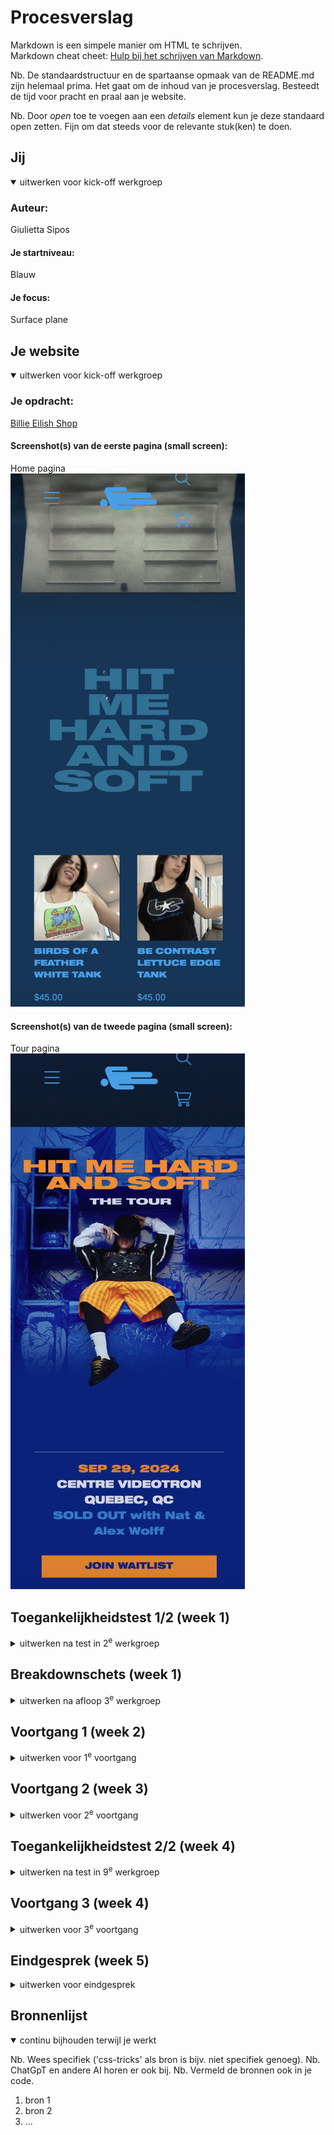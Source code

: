 # Procesverslag
Markdown is een simpele manier om HTML te schrijven.  
Markdown cheat cheet: [Hulp bij het schrijven van Markdown](https://github.com/adam-p/markdown-here/wiki/Markdown-Cheatsheet).

Nb. De standaardstructuur en de spartaanse opmaak van de README.md zijn helemaal prima. Het gaat om de inhoud van je procesverslag. Besteedt de tijd voor pracht en praal aan je website.

Nb. Door *open* toe te voegen aan een *details* element kun je deze standaard open zetten. Fijn om dat steeds voor de relevante stuk(ken) te doen.





## Jij

<details open>
  <summary>uitwerken voor kick-off werkgroep</summary>

  ### Auteur:
  Giulietta Sipos

  #### Je startniveau:
  Blauw

  #### Je focus:
  Surface plane
 
</details>





## Je website

<details open>
  <summary>uitwerken voor kick-off werkgroep</summary>

  ### Je opdracht:
  [Billie Eilish Shop](https://store.billieeilish.com/?srsltid=AfmBOorSzzkawHN1gOdABLZgk0mE4bb3E88AUou-03HkgCPbakYf1R-m)

  #### Screenshot(s) van de eerste pagina (small screen): 
  Home pagina  
  <img src="readme-images/homepagina.png" width="375px" alt="screenshot van de homepagina">

  #### Screenshot(s) van de tweede pagina (small screen):
  Tour pagina  
  <img src="readme-images/tourpagina.png" width="375px" alt="screenshot van de tour pagina">
 
</details>



## Toegankelijkheidstest 1/2 (week 1)

<details>
  <summary>uitwerken na test in 2<sup>e</sup> werkgroep</summary>

  ### Bevindingen
  Lijst met je bevindingen die in de test naar voren kwamen:
  - De screenreader sloeg sommige stukken over en snapte ik de volgorde niet helemaal van de screenreader.
  - Wel had de website de optie gegeven om de nav over te slaan.

</details>



## Breakdownschets (week 1)

<details>
  <summary>uitwerken na afloop 3<sup>e</sup> werkgroep</summary>

  ### de hele pagina: 
  <img src="readme-images/screenshotwebsite.png" width="375px" alt="breakdown van de hele pagina">

  ### dynamisch deel (bijv menu): 
  <img src="readme-images/menu.png" width="375px" alt="breakdown van menu">

</details>





## Voortgang 1 (week 2)

<details>
  <summary>uitwerken voor 1<sup>e</sup> voortgang</summary>

  ### Stand van zaken
  Wat goed ging:
  - De opmaak van de html gng redelijk goed. Ik kon me nog goed herinneren wat de volgorde was van de opmaak en heb ik netjes alles op een rijtje gezet.
  - 

  Wat niet goed ging:
  hier dit ging goed & dit was lastig (neem ook screenshots op van delen van je website en code)


  ### Agenda voor meeting
  samen met je groepje opstellen

  | Diya             | Giulietta          | Thi          | Keysha           |
  | ---              | ---                | ---          | ---              |
  | - Section switch | -  Hoe krijg ik een trail achter mijn cursor.              | - ?          | - ?              |
  | - Rating         | -                  | - ?          | - ?              |
  |                  | ...                | ...          | ...              |


  ### Verslag van meeting
  hier na afloop snel de uitkomsten van de meeting vastleggen

  - Hoe je een caroussel moet maken
  - Hoe kan je wanneer je met je muis over een plaatje heen gaat een ander plaatje laten verschijnen.
  - 

</details>





## Voortgang 2 (week 3)

<details>
  <summary>uitwerken voor 2<sup>e</sup> voortgang</summary>

  ### Stand van zaken
  hier dit ging goed & dit was lastig (neem ook screenshots op van delen van je website en code)


  ### Agenda voor meeting
  samen met je groepje opstellen

  | student 1      | Giulietta          | student 3    | student 4        |
  | ---            | ---                | ---          | ---              |
  | dit bespreken  | - hoe krijk ik de achtergrond filmpjes vast op een punt            | en ik dit    | en dan ik dat    |
  | en dat ook nog | - hoe maak ik grid voor mijn producten | nog een punt | - hoe laat ik meer ruimte tussen de bubbels |
  | ...            | ...                | ...          | ...              |


  ### Verslag van meeting
  hier na afloop snel de uitkomsten van de meeting vastleggen

  - punt 1
  - punt 2
  - nog een punt
- ...

</details>





## Toegankelijkheidstest 2/2 (week 4)

<details>
  <summary>uitwerken na test in 9<sup>e</sup> werkgroep</summary>

  ### Bevindingen
  Lijst met je bevindingen die in de test naar voren kwamen (geef ook aan wat er verbeterd is):

</details>





## Voortgang 3 (week 4)

<details>
  <summary>uitwerken voor 3<sup>e</sup> voortgang</summary>

  ### Stand van zaken
  hier dit ging goed & dit was lastig (neem ook screenshots op van delen van je website en code)


  ### Agenda voor meeting
  samen met je groepje opstellen

   | student 1      | student 2          | student 3    | student 4        |
  | ---            | ---                | ---          | ---              |
  | dit bespreken  | en dit             | en ik dit    | en dan ik dat    |
  | en dat ook nog | dit als er tijd is | nog een punt | dit wil ik zeker |
  | ...            | ...                | ...          | ...              |


  ### Verslag van meeting
  hier na afloop snel de uitkomsten van de meeting vastleggen

  - punt 1
  - punt 2
  - nog een punt
  - ...

</details>





## Eindgesprek (week 5)

<details>
  <summary>uitwerken voor eindgesprek</summary>

  ### Je uitkomst - karakteristiek screenshots:
  <img src="readme-images/dummy-plaatje.jpg" width="375px" alt="uitomst opdracht 1">


  ### Dit ging goed/Heb ik geleerd: 
  Korte omschrijving met plaatjes

  <img src="readme-images/dummy-plaatje.jpg" width="375px" alt="top">


  ### Dit was lastig/Is niet gelukt:
  Korte omschrijving met plaatjes

  <img src="readme-images/dummy-plaatje.jpg" width="375px" alt="bummer">
</details>





## Bronnenlijst

<details open>
  <summary>continu bijhouden terwijl je werkt</summary>

  Nb. Wees specifiek ('css-tricks' als bron is bijv. niet specifiek genoeg). 
  Nb. ChatGpT en andere AI horen er ook bij.
  Nb. Vermeld de bronnen ook in je code.

  1. bron 1
  2. bron 2
  3. ...

</details>